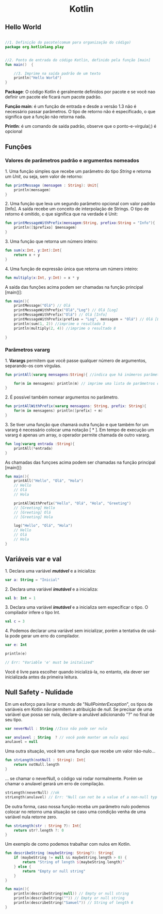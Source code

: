 
<h1 align="center"><b>Kotlin</b></h1>

<h2>Hello World</h2>

```kotlin

//1. Definição do pacote(comum para organização do código)
package org.kotlinlang.play 


//2. Ponto de entrada do código Kotlin, definido pela função [main]
fun main()	{

	//3. Imprime na saída padrão de um texto
	println("Hello World")
}

```
<p><b>Package</b>: O código Kotlin é geralmente definidos por pacote e se você nao definir um pacote ele ficará num pacote padrão.</p>
<p><b>Função main</b>: é um função de entrada e desde a versão 1.3 não é necessário passar parâmetros. O tipo de retorno não é específicado, o que significa que a função não retorna nada.</p>
<p><b>Println</b>: é um comando de saída padrão, observe que o ponto-e-virgula(;) é opcional</p>

<h2>Funções</h2>

<h3>Valores de parâmetros padrão e argumentos nomeados</h3>
<p>1. Uma função simples que recebe um parâmetro do tipo <em>String</em> e retorna um <em>Unit</em>, ou seja, sem valor de retorno:</p>

```kotlin
fun printMessage (mensagem : String): Unit{
	println(mensagem)
}
```

<p>2. Uma função que leva um segundo parâmetro opcional com valor padrão [Info]. A saída recebe um conceito de interpolação de Strings. O tipo de retorno é omitido, o que significa que na verdade é Unit:</p>

```kotlin
fun printMessageWithPrefix(mensagem:String, prefixo:String = "Info"){
	println([$prefixo] $mensagem)
}
```
<p>3. Uma função que retorna um número inteiro:</p>

```kotlin
fun sum(x:Int, y:Int):Int{
	return x + y
}
```
<p>4. Uma função de expressão única que retorna um número inteiro:</p>

```kotlin
fun multiply(x:Int, y:Int) = x * y
```

<p>A saída das funções acima podem ser chamadas na função principal [main()]:</p>

```kotlin
fun main(){
	printMessage("Olá") // Olá
	printMessageWithPrefix("Olá","Log") // Olá [Log]
	printMessageWithPrefix("Olá") // Olá [Info]
	printMessageWithPrefix(prefixo = "Log", mensagem = "Olá") // Olá [Log]
	println(sum(1, 2)) //imprime o resultado 3
	println(multiply(2, 4)) //imprime o resultado 8
	
}
```
<h3>Parâmetros vararg</h3>

<p>1. <b>Varargs</b> permitem que você passe qualquer número de argumentos, separando-os com vírgulas.</p>

```kotlin
fun printAll(vararg mensagens:String){ //indica que há inúmeros parâmetros do tipo String que podem ser lançados

	for(m in mensagens) println(m) // imprime uma lista de parâmetros que serão passados
}

```
<p>2. É possível também nomear argumentos no parâmetro.</p>

```kotlin
fun printAllWithPrefix(vararg mensagens: String, prefix: String){
	for(m in mensagens) println([prefix] + m)
}
```
<p>3. Se tiver uma função que chamará outra função e que também for um vararg é necessário colocar uma notação [ * ]. Em tempo de execução um vararg é apenas um array, o operador permite chamada de outro vararg.</p>

```kotlin
fun log(vararg entrada :String){
	printAll(*entrada)
}
``` 
<p>As chamadas das funçoes acima podem ser chamadas na função principal [main()]:</p>

```kotlin
fun main(){
	printAll("Hello", "Olá", "Hola") 
	// Hello
	// Olá
	// Hola

	printAllWithPrefix("Hello", "Olá", "Hola", "Greeting")
	// [Greeting] Hello
	// [Greeting] Olá
	// [Greeting] Hola

	log("Hello", "Olá", "Hola")
	// Hello
	// Olá
	// Hola
}
```
<h2>Variáveis var e val</h2>

<p>1. Declara uma variável <b><em>mutável</em></b> e a inicializa:</p>

```kotlin
var a: String = "Inicial"
```
<p>2. Declara uma variável <b><em>imutável</em></b> e a inicializa:</p>

```kotlin
val b: Int = 1
```
<p>3. Declara uma variável <b><em>imutável</em></b> e a inicializa sem específicar o tipo. O compilador infere o tipo Int.</p>

```kotlin
val c = 3
```
<p>4. Podemos declarar uma variável sem inicializar, porém a tentativa de usá-la pode gerar um erro do compilador.

```kotlin
var e: Int

println(e)

// Err: "Variable 'e' must be initalized"
```
Você é livre para escolher quando inicializá-la, no entanto, ela dever ser inicializada antes da primeira leitura.</p>

<h2>Null Safety - Nulidade</h2>

<p>Em um esforço para livrar o mundo de "<em>NullPointerException</em>", os tipos de variáveis em Kotlin não permitem a atribuição de <em>null</em>. Se precisar de uma variável que possa ser nula, declare-a anulável adicionando "?" no final de seu tipo.</p>

```kotlin
var neverNull : String //Isso não pode ser nulo

var anulavel : String  ? // você pode manter um nulo aqui
anulavel = null
```
<p>Uma outra situação, você tem uma função que recebe um valor não-nulo...

```kotlin
fun strLength(notNull : String): Int{
	return notNull.length
}
```

... se chamar o neverNull, o código vai rodar normalmente. Porém se chamar o anulavel gerará um erro de compilação.

```kotlin
strLength(neverNull) //ok
strLength(anulavel) // Err: "Null can not be a value of a non-null typ String"
```
De outra forma, caso nossa função receba um parâmetro nulo podemos colocar no retorno uma situação se caso uma condição venha de uma variável nula retorne zero.

```kotlin
fun strLength(str : String ?): Int{
	return str?.length ?: 0 
}
```
</p>
<p>Um exemplo de como podemos trabalhar com nulos em Kotlin.</p>

```kotlin
fun describeString (maybeString: String?): String{
    if (maybeString != null && maybeString.length > 0) {        
        return "String of length ${maybeString.length}"
    } else {
        return "Empty or null string"                          
    }
}

fun main(){
	println(describeString(null)) // Empty or null string
	println(describeString("")) // Empty or null string
	println(describeString("Samuel")) // String of length 6
}
```